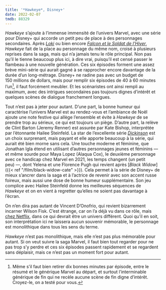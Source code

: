 ```yaml
---
title: '*Hawkeye*, Disney+'
date: 2022-02-07
tmdb: 88329
---
```


*Hawkeye* s’ajoute à l’immense immensité de l’univers Marvel, avec une série pour Disney+ qui accorde un petit peu de place à des personnages secondaires. Après [*Loki*](https://voiretmanger.fr/loki-waldron-disney/) ou bien encore [*Falcon et le Soldat de l’Hiver*](https://voiretmanger.fr/falcon-soldat-hiver-spellman-disney/), *Hawkeye* fait de la place au personnage du même nom, croisé à plusieurs reprises dans la saga, mais qui n’a jamais tenu le rôle principal. Non pas qu’il le tienne beaucoup plus ici, à dire vrai, puisqu’il est censé passer le flambeau à une nouvelle génération. Ces six épisodes forment une assez brève mini-série qui aurait gagné à se rapprocher encore davantage de la durée d’un long-métrage. Disney+ ne radine pas avec un budget de 150 millions de dollars, mais pour remplir six épisodes de 40 à 60 minutes l’un[^1], il faut forcément meubler. Et les scénaristes ont ainsi rempli au maximum, avec des intrigues secondaires pas toujours dignes d’intérêt et quelques scènes de dialogue franchement longues.

Tout n’est pas à jeter pour autant. D’une part, la bonne humeur qui caractérise l’univers Marvel est au rendez-vous et l’ambiance de Noël ajoute une note festive qui allège l’ensemble et évite à *Hawkeye* de se prendre trop au sérieux, ce qui est toujours un piège. D’autre part, la relève de Clint Barton (Jeremy Renner) est assurée par Kate Bishop, interprétée par l’étonnante Hailee Steinfeld. La star de l’excellente série [*Dickinson*](https://voiretmanger.fr/dickinson-smith-apple-tv/) est un choix surprenant, mais payant et elle apporte beaucoup à la série, qui aurait été bien morne sans cela. Une touche moderne et féminine, que 	Jonathan Igla étend en utilisant d’autres personnages jeunes et féminins — et même sourde pour Maya Lopez (Alaqua Cox), le deuxième personnage avec ce handicap chez Marvel en 2021, les temps changent (un petit peu) —, dont Yelena et une Florence Pugh qui revient après [*Black Widow*]({{< ref "/film/black-widow-cate" >}}). Cela permet à la série de Disney+ de mieux s’ancrer dans la saga et à l’actrice de revenir avec son accent russe foireux, mais aussi une dose de bonne humeur supplémentaire. Son jeu complice avec Hailee Steinfeld donne les meilleures séquences de *Hawkeye* et on en vient à regretter qu’elles ne soient pas davantage à l’écran. 

On n’en dira pas autant de Vincent D’Onofrio, qui revient bizarrement incarner Wilson Fisk. C’est étrange, car on l’a déjà vu dans ce rôle, mais [chez Netflix](https://voiretmanger.fr/saga/defenders/), dans ce qui devrait être un univers différent. Quoi qu’il en soit, son interprétation ici ne laissera aucun souvenir mémorable, le personnage est monolithique dans tous les sens du terme. 

*Hawkeye* n’est pas monolithique, mais elle n’est pas plus mémorable pour autant. Si on veut suivre la saga Marvel, il faut bien tout regarder pour ne pas trop s’y perdre et ces six épisodes passent rapidement et se regardent sans déplaisir, mais ce n’est pas un moment fort pour autant. 

[^1]: Même s’il faut bien retirer dix bonnes minutes par épisode, entre le résumé et le générique Marvel au départ, et surtout l’interminable générique de fin qui ne recèle aucune scène de fin digne d’intérêt. Croyez-le, on a testé pour vous.